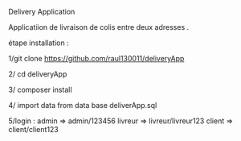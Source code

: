 Delivery Application 


Applicatiion de livraison de colis entre deux adresses .


étape installation : 

1/git clone https://github.com/raul130011/deliveryApp 

2/ cd deliveryApp 

3/ composer install 

4/ import data from data base deliverApp.sql

5/login : admin => admin/123456
		  livreur => livreur/livreur123
		  client => client/client123